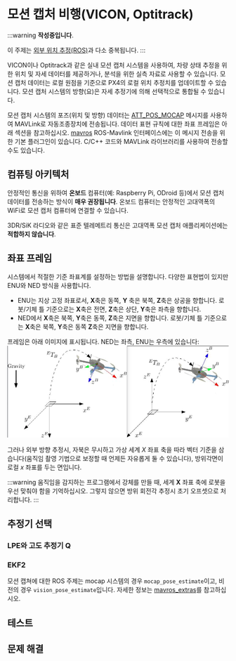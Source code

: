# 모션 캡처 비행(VICON, Optitrack)

:::warning
**작성중입니다**.

이 주제는 [외부 위치 추정(ROS)](../ros/external_position_estimation.md)과 다소 중복됩니다.
:::

VICON이나 Optitrack과 같은 실내 모션 캡처 시스템을 사용하여, 차량 상태 추정을 위한 위치 및 자세 데이터를 제공하거나, 분석을 위한 실측 자료로 사용할 수 있습니다. 모션 캡처 데이터는 로컬 원점을 기준으로 PX4의 로컬 위치 추정치를 업데이트할 수 있습니다. 모션 캡처 시스템의 방향(요)은 자세 추정기에 의해 선택적으로 통합될 수 있습니다.

모션 캡처 시스템의 포즈(위치 및 방향) 데이터는 [ATT_POS_MOCAP](https://mavlink.io/en/messages/common.html#ATT_POS_MOCAP) 메시지를 사용하여 MAVLink로 자동조종장치에 전송됩니다. 데이터 표현 규칙에 대한 좌표 프레임은 아래 섹션을 참고하십시오. [mavros](../ros/mavros_installation.md) ROS-Mavlink 인터페이스에는 이 메시지 전송을 위한 기본 플러그인이 있습니다. C/C++ 코드와 MAVLink 라이브러리를 사용하여 전송할 수도 있습니다.

## 컴퓨팅 아키텍처

안정적인 통신을 위하여 **온보드** 컴퓨터(예: Raspberry Pi, ODroid 등)에서 모션 캡처 데이터를 전송하는 방식이 **매우 권장됩니다**. 온보드 컴퓨터는 안정적인 고대역폭의 WiFi로 모션 캡처 컴퓨터에 연결할 수 있습니다.

3DR/SiK 라디오와 같은 표준 텔레메트리 통신은 고대역폭 모션 캡처 애플리케이션에는 **적합하지 않습니다**.

## 좌표 프레임

시스템에서 적절한 기준 좌표계를  설정하는 방법을 설명합니다. 다양한 표현법이 있지만 ENU와 NED 방식을 사용합니다.

* ENU는 지상 고정 좌표로서,  **X**축은 동쪽, **Y** 축은 북쪽, **Z**축은 상공을 향합니다. 로봇/기체 틀 기준으로는 **X**축은 전면, **Z**축은 상단, **Y**축은 좌측을 향합니다.
* NED에서 **X**축은 북쪽, **Y**축은 동쪽, **Z**축은 지면을 향합니다. 로봇/기체 틀 기준으로는 **X**축은 북쪽, **Y**축은 동쪽 **Z**축은 지면을 향합니다.

프레임은 아래 이미지에 표시됩니다. NED는 좌측, ENU는 우측에 있습니다: ![참조 프레임](../../assets/lpe/ref_frames.png)

그러나 외부 방향 추정시, 자북은 무시하고 가상 세계 *X* 좌표 축을 따라 벡터 기준을 삼습니다(움직임 촬영 기법으로 보정할 때 언제든 자유롭게 둘 수 있습니다), 방위각면이 로컬 *x* 좌표를 두는 면입니다.

:::warning
움직임을 감지하는 프로그램에서 강체를 만들 때, 세계 **X** 좌표 축에 로봇을 우선 맞춰야 함을 기억하십시오. 그렇지 않으면 방위 회전각 추정시 초기 오프셋으로 처리합니다.
:::

## 추정기 선택

### LPE와 고도 추정기 Q

### EKF2


모션 캡쳐에 대한 ROS 주제는 mocap 시스템의 경우 `mocap_pose_estimate`이고, 비전의 경우 `vision_pose_estimate`입니다. 자세한 정보는 [mavros_extras](http://wiki.ros.org/mavros_extras)를 참고하십시오.


## 테스트

## 문제 해결
